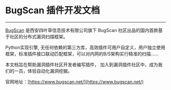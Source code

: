 # BugScan 插件开发文档

---

[BugScan](http://www.bugscan.net) 是西安四叶草信息技术有限公司旗下 BugScan 社区出品的国内首款基于社区的分布式漏洞扫描框架。

Python实现引擎, 无任何依赖的第三方库，高效插件可用户自定义，用户独立使用框架，标准插件接口联动匹配框架，可以对内网的B/S架构实行精准的扫描......

本文档旨在帮助漏洞插件社区开发者编写插件， 加入到漏洞插件社区中，成为我们的一员，体验自动化漏洞挖掘。

官网地址：[https://www.bugscan.net/](https://www.bugscan.net/)
